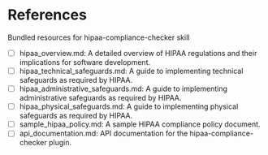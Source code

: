 # References

Bundled resources for hipaa-compliance-checker skill

- [ ] hipaa_overview.md: A detailed overview of HIPAA regulations and their implications for software development.
- [ ] hipaa_technical_safeguards.md: A guide to implementing technical safeguards as required by HIPAA.
- [ ] hipaa_administrative_safeguards.md: A guide to implementing administrative safeguards as required by HIPAA.
- [ ] hipaa_physical_safeguards.md: A guide to implementing physical safeguards as required by HIPAA.
- [ ] sample_hipaa_policy.md: A sample HIPAA compliance policy document.
- [ ] api_documentation.md: API documentation for the hipaa-compliance-checker plugin.
